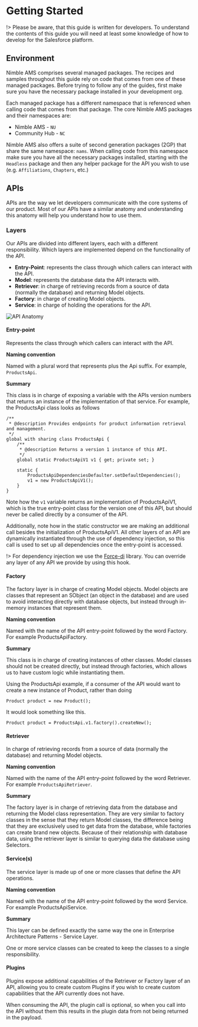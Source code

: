# Getting Started

!> Please be aware, that this guide is written for developers. To understand the contents of this guide you will need at least some knowledge of how to develop for the Salesforce platform.

## Environment

Nimble AMS comprises several managed packages. The recipes and samples throughout this guide rely on code that comes from
one of these managed packages. Before trying to follow any of the guides, first make sure you have the necessary package installed
in your development org.

Each managed package has a different namespace that is referenced when calling code that comes from that package. The core Nimble AMS packages
and their namespaces are:

* Nimble AMS - `NU`
* Community Hub - `NC`

Nimble AMS also offers a suite of second generation packages (2GP) that share the same namespace: `nams`. When calling code from this
namespace make sure you have all the necessary packages installed, starting with the `Headless` package and then any helper package
for the API you wish to use (e.g. `Affiliations`, `Chapters`, etc.)

## APIs

APIs are the way we let developers communicate with the core systems of our product. Most of our APIs have a similar anatomy and understanding
this anatomy will help you understand how to use them.

### Layers
Our APIs are divided into different layers, each with a different responsibility. Which layers are implemented depend on the functionality of the API.

* **Entry-Point**: represents the class through which callers can interact with the API.
* **Model**: represents the database data the API interacts with.
* **Retriever**: in charge of retrieving records from a source of data (normally the database) and returning Model objects.
* **Factory**: in charge of creating Model objects.
* **Service**: in charge of holding the operations for the API. 

![API Anatomy](/_media/api-anatomy.png)

#### Entry-point

Represents the class through which callers can interact with the API.

**Naming convention**

Named with a plural word that represents plus the Api suffix. For example, `ProductsApi`.

**Summary**

This class is in charge of exposing a variable with the APIs version numbers that returns an instance of the implementation of that service. For example, the ProductsApi class looks as follows

```apex
/**
 * @description Provides endpoints for product information retrieval and management.
 */
global with sharing class ProductsApi {
    /**
     * @description Returns a version 1 instance of this API.
     */
    global static ProductsApiV1 v1 { get; private set; }

    static {
        ProductsApiDependenciesDefaulter.setDefaultDependencies();
        v1 = new ProductsApiV1();
    }
}
```

Note how the `v1` variable returns an implementation of ProductsApiV1, which is the true entry-point class for the version one of this API, 
but should never be called directly by a consumer of the API.

Additionally, note how in the static constructor we are making an additional call besides the initialization of ProductsApiV1. 
All other layers of an API are dynamically instantiated through the use of dependency injection, so this call is used to set up all dependencies once the entry-point is accessed.

!> For dependency injection we use the [Force-di](https://github.com/apex-enterprise-patterns/force-di)  library. You can override any layer of any API we provide by using this hook.

#### Factory
The factory layer is in charge of creating Model objects. Model objects are classes that represent an SObject (an object in the database) and are used to avoid interacting directly with database objects, but instead through in-memory instances that represent them.

**Naming convention**

Named with the name of the API entry-point followed by the word Factory. For example ProductsApiFactory.

**Summary**

This class is in charge of creating instances of other classes. Model classes should not be created directly, but instead through factories, which allows us to have custom logic while instantiating them.

Using the ProductsApi example, if a consumer of the API would want to create a new instance of Product, rather than doing

`Product product = new Product();`

It would look something like this.

`Product product = ProductsApi.v1.factory().createNew();`

#### Retriever
In charge of retrieving records from a source of data (normally the database) and returning Model objects.

**Naming convention**

Named with the name of the API entry-point followed by the word Retriever. For example `ProductsApiRetriever`.

**Summary**

The factory layer is in charge of retrieving data from the database and returning the Model class representation. 
They are very similar to factory classes in the sense that they return Model classes, the difference being that they 
are exclusively used to get data from the database, while factories can create brand new objects. 
Because of their relationship with database data, using the retriever layer is similar to querying data the database using Selectors.

#### Service(s)
The service layer is made up of one or more classes that define the API operations.

**Naming convention**

Named with the name of the API entry-point followed by the word Service. For example ProductsApiService.

**Summary**

This layer can be defined exactly the same way the one in Enterprise Architecture Patterns - Service Layer.

One or more service classes can be created to keep the classes to a single responsibility.

#### Plugins

Plugins expose additional capabilities of the Retriever or Factory layer of an API, allowing you to create 
custom Plugins if you wish to create custom capabilities that the API currently does not have.

When consuming the API, the plugin call is optional, so when you call into the API without them this results in the 
plugin data from not being returned in the payload. 
